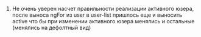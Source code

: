 1. Не очень уверен насчет правильности реализации активного юзера, после выноса ngFor из user в user-list пришлось еще и выносить active что бы при изменении активного юзера менялись и остальные (менялись на дефолтный вид)